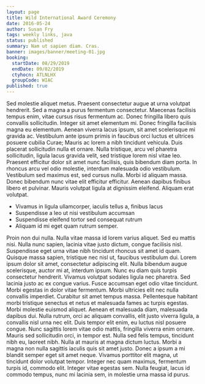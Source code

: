 ```yaml
---
layout: page
title: Wild International Award Ceremony
date: 2016-05-24
author: Susan Fry
tags: weekly links, java
status: published
summary: Nam ut sapien diam. Cras.
banner: images/banner/meeting-01.jpg
booking:
  startDate: 08/29/2019
  endDate: 09/02/2019
  ctyhocn: ATLNLHX
  groupCode: WIAC
published: true
---
```

Sed molestie aliquet metus. Praesent consectetur augue at urna volutpat hendrerit. Sed a magna a purus fermentum consectetur. Maecenas facilisis tempus enim, vitae cursus risus fermentum ac. Donec fringilla libero quis convallis sollicitudin. Integer sit amet elementum mi. Donec fringilla facilisis magna eu elementum.
Aenean viverra lacus ipsum, sit amet scelerisque mi gravida ac. Vestibulum ante ipsum primis in faucibus orci luctus et ultrices posuere cubilia Curae; Mauris ac lorem a nibh tincidunt vehicula. Duis placerat sollicitudin nulla et ornare. Nulla tristique, arcu vel pharetra sollicitudin, ligula lacus gravida velit, sed tristique lorem nisl vitae leo. Praesent efficitur dolor sit amet nunc facilisis, quis bibendum diam porta. In rhoncus arcu vel odio molestie, interdum malesuada odio vestibulum. Vestibulum sed maximus est, sed cursus nulla. Morbi id aliquam massa. Donec bibendum nunc vitae elit efficitur efficitur. Aenean dapibus finibus libero et pulvinar. Mauris volutpat ligula at dignissim eleifend. Aliquam erat volutpat.

* Vivamus in ligula ullamcorper, iaculis tellus a, finibus lacus
* Suspendisse a leo ut nisi vestibulum accumsan
* Suspendisse eleifend tortor sed consequat rutrum
* Aliquam id mi eget quam rutrum semper.

Proin non dui nulla. Nulla vitae massa id lorem varius aliquet. Sed eu mattis nisi. Nulla nunc sapien, lacinia vitae justo dictum, congue facilisis nisl. Suspendisse eget urna vitae nibh tincidunt rhoncus sit amet id quam. Quisque massa sapien, tristique nec nisl ut, faucibus vestibulum dui. Lorem ipsum dolor sit amet, consectetur adipiscing elit. Nulla bibendum augue scelerisque, auctor mi at, interdum ipsum. Nunc eu diam quis turpis consectetur hendrerit. Vivamus volutpat sodales ligula nec pharetra. Sed lacinia justo ac ex congue varius. Fusce accumsan eget odio vitae tincidunt. Morbi egestas in dolor vitae fermentum. Morbi ultricies elit nec nulla convallis imperdiet.
Curabitur sit amet tempus massa. Pellentesque habitant morbi tristique senectus et netus et malesuada fames ac turpis egestas. Morbi molestie euismod aliquet. Aenean et malesuada diam, malesuada dapibus dui. Nulla rutrum, orci ac aliquam convallis, elit justo viverra ligula, a convallis nisl urna nec elit. Duis tempor elit enim, eu luctus nisl posuere congue. Nunc sagittis lorem vitae odio mattis, fringilla viverra enim ornare. Mauris sed sollicitudin orci, in tempor est. Nulla sed felis tempus, tincidunt nibh eu, laoreet nibh. Nulla at mauris at magna dictum luctus. Morbi a magna non nulla sagittis iaculis quis sit amet justo. Donec a ipsum a mi blandit semper eget sit amet neque. Vivamus porttitor elit magna, ut tincidunt dolor volutpat tempor. Integer nec quam maximus, fermentum turpis id, commodo elit. Integer vitae egestas sem. Nulla feugiat, lacus id commodo tempus, nunc mi lacinia sem, in molestie urna massa id purus.
